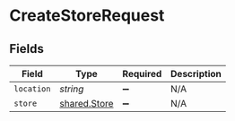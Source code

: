 # CreateStoreRequest


## Fields

| Field                                        | Type                                         | Required                                     | Description                                  |
| -------------------------------------------- | -------------------------------------------- | -------------------------------------------- | -------------------------------------------- |
| `location`                                   | *string*                                     | :heavy_minus_sign:                           | N/A                                          |
| `store`                                      | [shared.Store](../../models/shared/store.md) | :heavy_minus_sign:                           | N/A                                          |